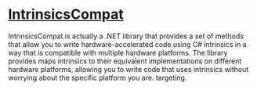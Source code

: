 [IntrinsicsCompat](https://github.com/sergey-zinchenko/IntrinsicsCompat)
===========
IntrinsicsCompat is actually a .NET library that provides a set of methods that allow you to write
hardware-accelerated code using C# intrinsics in a way that is compatible with multiple hardware platforms. The library
provides maps intrinsics to their equivalent implementations on different hardware
platforms, allowing you to write code that uses intrinsics without worrying about the specific platform you are.
targeting.